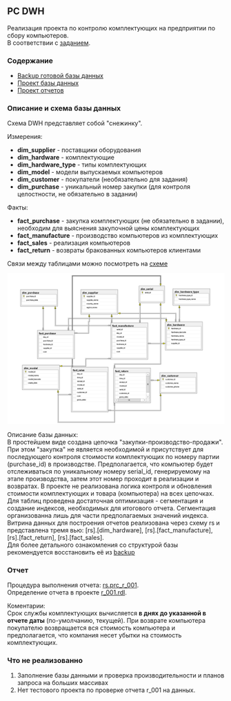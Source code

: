 ## PC DWH

Реализация проекта по контролю комплектующих на предприятии по сбору компьютеров.  
В соответствии с [заданием](https://github.com/Imato/PC_DWH/blob/master/Description/specification.md).

### Содержание 

- [Backup готовой базы данных](https://github.com/Imato/PC_DWH/tree/master/DB)
- [Проект базы данных](https://github.com/Imato/PC_DWH/tree/master/Project/PC_DWH/Database/Database)
- [Проект отчетов](https://github.com/Imato/PC_DWH/tree/master/Project/PC_DWH/RS/RS)

### Описание и схема базы данных

Схема DWH представляет собой "снежинку".

Измерения:  
* **dim_supplier** - поставщики оборудования
* **dim_hardware** - комплектующие
* **dim_hardware_type** - типы комплектующих
* **dim_model** - модели выпускаемых компьютеров
* **dim_customer** - покупатели (необязательно для задания)
* **dim_purchase** - уникальный номер закупки (для контроля целостности, не обязательно в задании)

Факты:
* **fact_purchase** - закупка комплектующих (не обязательно в задании), необходим для выяснения закупочной цены комплектующих
* **fact_manufacture** - производство компьютеров из комплектующих
* **fact_sales** - реализация компьютеров
* **fact_return** - возвраты бракованных компьютеров клиентами

Связи между таблицами можно посмотреть на [схеме](https://github.com/Imato/PC_DWH/blob/master/Description/Pic/pic_001.png)

![pic 001](https://github.com/Imato/PC_DWH/blob/master/Description/Pic/pic_001.png)

Описание базы данных:  
В простейшем виде создана цепочка "закупки-производство-продажи". При этом "закупка" не является необходимой и присутствует для последующего контроля стоимости комплектующих по номеру партии (purchase_id) в производстве. Предполагается, что компьютер будет отслеживаться по уникальному номеру serial_id, генерируемому на этапе производства, затем этот номер проходит в реализации и возвратах. В проекте не реализована логика контроля и обновления стоимости комплектующих и товара (компьютера) на всех цепочках.    
Для таблиц проведена достаточная оптимизация - сегментация и создание индексов, необходимых для итогового отчета. Сегментация организованна лишь для части предполагаемых значений индекса.  
Витрина данных для построения отчетов реализована через схему rs и представлена тремя вью: [rs].[dim_hardware], [rs].[fact_manufacture], [rs].[fact_return], [rs].[fact_sales].  
Для более детального ознакомления со структурой базы рекомендуется восстановить её из [backup](https://github.com/Imato/PC_DWH/tree/master/DB)

### Отчет

Процедура выполнения отчета: [rs.prc_r_001](https://github.com/Imato/PC_DWH/blob/master/Project/PC_DWH/Database/Database/Procedures/rs/prc_r_001.sql).  
Определение отчета в проекте [r_001.rdl](https://github.com/Imato/PC_DWH/blob/master/Project/PC_DWH/RS/RS/r_001.rdl).   

Коментарии:   
Срок службы комплектующих вычисляется **в днях до указанной в отчете даты** (по-умолчанию, текущей). При возврате компьютера покупателю возвращается вся стоимость компьютера и предполагается, что компания несет убытки на стоимость комплектующих. 

### Что не реализованно

1. Заполнение базы данными и проверка производительности и планов запроса на больших массивах
2. Нет тестового проекта по проверке отчета r_001 на данных.
